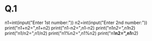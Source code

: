 # Q.1
n1=int(input("Enter 1st number:")) n2=int(input("Enter 2nd number:"))  print("n1+n2=",n1+n2) print("n1-n2=",n1-n2) print("n1*n2=",n1*n2) print("n1/n2=",n1/n2) print("n1%n2=",n1%n2) print("n1**n2=",n1**n2)
